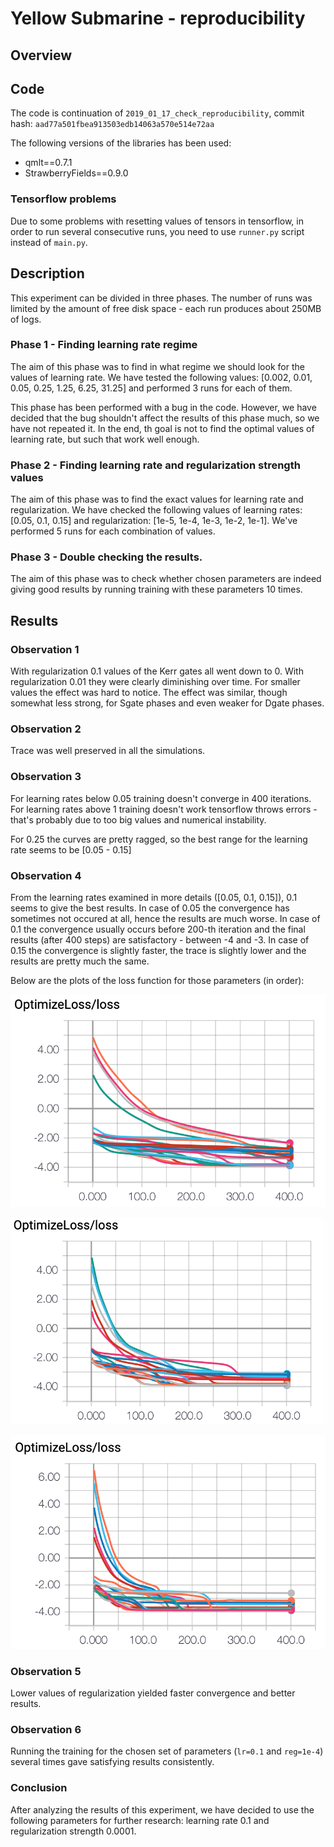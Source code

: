 # Yellow Submarine - reproducibility

## Overview


## Code 

The code is continuation of `2019_01_17_check_reproducibility`, commit hash: `aad77a501fbea913503edb14063a570e514e72aa`

The following versions of the libraries has been used:
- qmlt==0.7.1
- StrawberryFields==0.9.0

### Tensorflow problems

Due to some problems with resetting values of tensors in tensorflow, in order to run several consecutive runs, you need to use `runner.py` script instead of `main.py`.

## Description

This experiment can be divided in three phases. The number of runs was limited by the amount of free disk space - each run produces about 250MB of logs.

### Phase 1 - Finding learning rate regime

The aim of this phase was to find in what regime we should look for the values of learning rate. We have tested the following values: [0.002, 0.01, 0.05, 0.25, 1.25, 6.25, 31.25] and performed 3 runs for each of them.

This phase has been performed with a bug in the code. However, we have decided that the bug shouldn't affect the results of this phase much, so we have not repeated it. In the end, th goal is not to find the optimal values of learning rate, but such that work well enough.

### Phase 2 - Finding learning rate and regularization strength values

The aim of this phase was to find the exact values for learning rate and regularization. We have checked the following values of learning rates: [0.05, 0.1, 0.15] and regularization: [1e-5, 1e-4, 1e-3, 1e-2, 1e-1]. We've performed 5 runs for each combination of values.

### Phase 3 - Double checking the results. 

The aim of this phase was to check whether chosen parameters are indeed giving good results by running training with these parameters 10 times.

## Results

### Observation 1

With regularization 0.1 values of the Kerr gates all went down to 0.
With regularization 0.01 they were clearly diminishing over time. 
For smaller values the effect was hard to notice.
The effect was similar, though somewhat less strong, for Sgate phases and even weaker for Dgate phases.

### Observation 2

Trace was well preserved in all the simulations.

### Observation 3

For learning rates below 0.05 training doesn't converge in 400 iterations. For learning rates above 1 training doesn't work tensorflow throws errors - that's probably due to too big values and numerical instability.

For 0.25 the curves are pretty ragged, so the best range for the learning rate seems to be [0.05 - 0.15]

### Observation 4

From the learning rates examined in more details ([0.05, 0.1, 0.15]), 0.1 seems to give the best results.
In case of 0.05 the convergence has sometimes not occured at all, hence the results are much worse.
In case of 0.1 the convergence usually occurs before 200-th iteration and the final results (after 400 steps) are satisfactory - between -4 and -3.
In case of 0.15 the convergence is slightly faster, the trace is slightly lower and the results are pretty much the same.

Below are the plots of the loss function for those parameters (in order):

![](figures/lr_005.png)

![](figures/lr_01.png)

![](figures/lr_015.png)

### Observation 5

Lower values of regularization yielded faster convergence and better results.

### Observation 6

Running the training for the chosen set of parameters (`lr=0.1` and `reg=1e-4`) several times gave satisfying results consistently.

### Conclusion

After analyzing the results of this experiment, we have decided to use the following parameters for further research: learning rate 0.1 and regularization strength 0.0001.
